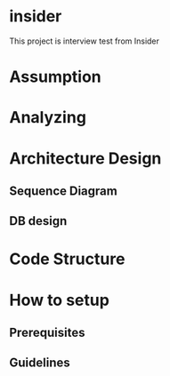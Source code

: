# insider
This project is interview test from Insider

# Assumption

# Analyzing

# Architecture Design

## Sequence Diagram

## DB design

# Code Structure

# How to setup

## Prerequisites

## Guidelines

